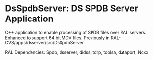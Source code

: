 # DsSpdbServer: DS SPDB Server Application

C++ application to enable processing of SPDB files over RAL servers.
Enhanced to support 64 bit MDV files.
Previously in RAL-CVS/apps/dsserver/src/DsSpdbServer

RAL Dependencies: Spdb, dsserver, didss, tdrp, toolsa, dataport, Ncxx

